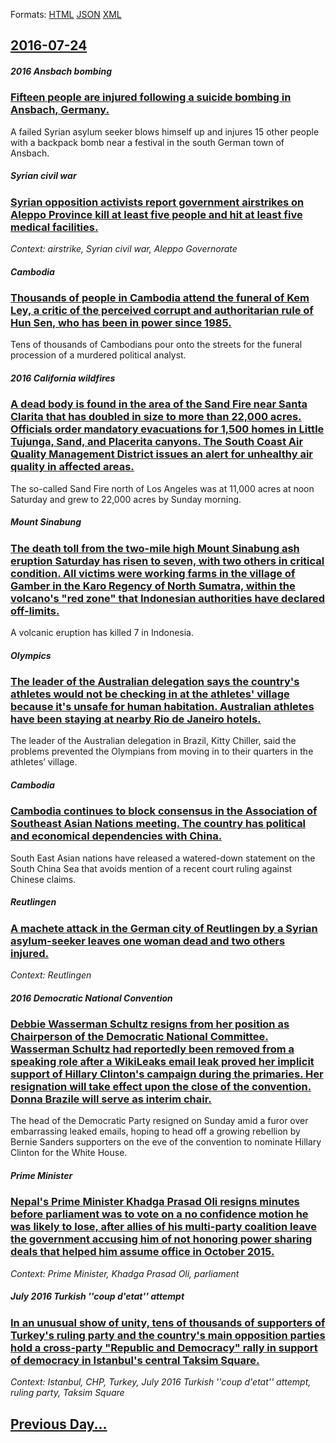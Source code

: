 
Formats: [HTML](2016/07/24/index.html)  [JSON](2016/07/24/index.json)  [XML](2016/07/24/index.xml)  

## [2016-07-24](/news/2016/07/24/index.md)

##### 2016 Ansbach bombing
### [Fifteen people are injured following a suicide bombing in Ansbach, Germany. ](/news/2016/07/24/fifteen-people-are-injured-following-a-suicide-bombing-in-ansbach-germany.md)
A failed Syrian asylum seeker blows himself up and injures 15 other people with a backpack bomb near a festival in the south German town of Ansbach.

##### Syrian civil war
### [Syrian opposition activists report government airstrikes on Aleppo Province kill at least five people and hit at least five medical facilities. ](/news/2016/07/24/syrian-opposition-activists-report-government-airstrikes-on-aleppo-province-kill-at-least-five-people-and-hit-at-least-five-medical-faciliti.md)
_Context: airstrike, Syrian civil war, Aleppo Governorate_

##### Cambodia
### [Thousands of people in Cambodia attend the funeral of Kem Ley, a critic of the perceived corrupt and authoritarian rule of Hun Sen, who has been in power since 1985. ](/news/2016/07/24/thousands-of-people-in-cambodia-attend-the-funeral-of-kem-ley-a-critic-of-the-perceived-corrupt-and-authoritarian-rule-of-hun-sen-who-has.md)
Tens of thousands of Cambodians pour onto the streets for the funeral procession of a murdered political analyst.

##### 2016 California wildfires
### [A dead body is found in the area of the Sand Fire near Santa Clarita that has doubled in size to more than 22,000 acres. Officials order mandatory evacuations for 1,500 homes in Little Tujunga, Sand, and Placerita canyons. The South Coast Air Quality Management District issues an alert for unhealthy air quality in affected areas. ](/news/2016/07/24/a-dead-body-is-found-in-the-area-of-the-sand-fire-near-santa-clarita-that-has-doubled-in-size-to-more-than-22-000-acres-officials-order-man.md)
The so-called Sand Fire north of Los Angeles was at 11,000 acres at noon Saturday and grew to 22,000 acres by Sunday morning.

##### Mount Sinabung
### [The death toll from the two-mile high Mount Sinabung ash eruption Saturday has risen to seven, with two others in critical condition. All victims were working farms in the village of Gamber in the Karo Regency of North Sumatra, within the volcano's "red zone" that Indonesian authorities have declared off-limits. ](/news/2016/07/24/the-death-toll-from-the-two-mile-high-mount-sinabung-ash-eruption-saturday-has-risen-to-seven-with-two-others-in-critical-condition-all-vi.md)
A volcanic eruption has killed 7 in Indonesia.

##### Olympics
### [The leader of the Australian delegation says the country's athletes would not be checking in at the athletes' village because it's unsafe for human habitation. Australian athletes have been staying at nearby Rio de Janeiro hotels. ](/news/2016/07/24/the-leader-of-the-australian-delegation-says-the-country-s-athletes-would-not-be-checking-in-at-the-athletes-village-because-it-s-unsafe-fo.md)
The leader of the Australian delegation in Brazil, Kitty Chiller, said the problems prevented the Olympians from moving in to their quarters in the athletes’ village.

##### Cambodia
### [Cambodia continues to block consensus in the Association of Southeast Asian Nations meeting. The country has political and economical dependencies with China. ](/news/2016/07/24/cambodia-continues-to-block-consensus-in-the-association-of-southeast-asian-nations-meeting-the-country-has-political-and-economical-depend.md)
South East Asian nations have released a watered-down statement on the South China Sea that avoids mention of a recent court ruling against Chinese claims.

##### Reutlingen
### [A machete attack in the German city of Reutlingen by a Syrian asylum-seeker leaves one woman dead and two others injured. ](/news/2016/07/24/a-machete-attack-in-the-german-city-of-reutlingen-by-a-syrian-asylum-seeker-leaves-one-woman-dead-and-two-others-injured.md)
_Context: Reutlingen_

##### 2016 Democratic National Convention
### [Debbie Wasserman Schultz resigns from her position as Chairperson of the Democratic National Committee. Wasserman Schultz had reportedly been removed from a speaking role after a WikiLeaks email leak proved her implicit support of Hillary Clinton's campaign during the primaries. Her resignation will take effect upon the close of the convention. Donna Brazile will serve as interim chair. ](/news/2016/07/24/debbie-wasserman-schultz-resigns-from-her-position-as-chairperson-of-the-democratic-national-committee-wasserman-schultz-had-reportedly-bee.md)
The head of the Democratic Party resigned on Sunday amid a furor over embarrassing leaked emails, hoping to head off a growing rebellion by Bernie Sanders supporters on the eve of the convention to nominate Hillary Clinton for the White House.

##### Prime Minister
### [Nepal's Prime Minister Khadga Prasad Oli resigns minutes before parliament was to vote on a no confidence motion he was likely to lose, after allies of his multi-party coalition leave the government accusing him of not honoring power sharing deals that helped him assume office in October 2015. ](/news/2016/07/24/nepal-s-prime-minister-khadga-prasad-oli-resigns-minutes-before-parliament-was-to-vote-on-a-no-confidence-motion-he-was-likely-to-lose-afte.md)
_Context: Prime Minister, Khadga Prasad Oli, parliament_

##### July 2016 Turkish ''coup d'etat'' attempt
### [In an unusual show of unity, tens of thousands of supporters of Turkey's ruling party and the country's main opposition parties hold a cross-party "Republic and Democracy" rally in support of democracy in Istanbul's central Taksim Square. ](/news/2016/07/24/in-an-unusual-show-of-unity-tens-of-thousands-of-supporters-of-turkey-s-ruling-party-and-the-country-s-main-opposition-parties-hold-a-cross.md)
_Context: Istanbul, CHP, Turkey, July 2016 Turkish ''coup d'etat'' attempt, ruling party, Taksim Square_

## [Previous Day...](/news/2016/07/23/index.md)


